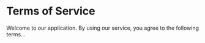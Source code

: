 # Terms of Service
Welcome to our application. By using our service, you agree to the following terms...
